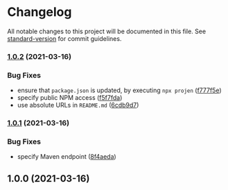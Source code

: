 # Changelog

All notable changes to this project will be documented in this file. See [standard-version](https://github.com/conventional-changelog/standard-version) for commit guidelines.

### [1.0.2](https://github.com/charlesdotfish/smtp-credentials-cdk-construct/compare/v1.0.1...v1.0.2) (2021-03-16)


### Bug Fixes

* ensure that `package.json` is updated, by executing `npx projen` ([f777f5e](https://github.com/charlesdotfish/smtp-credentials-cdk-construct/commit/f777f5e352c55425d4b0be523ab673382108978c))
* specify public NPM access ([f5f7fda](https://github.com/charlesdotfish/smtp-credentials-cdk-construct/commit/f5f7fda3b5bb28652254e358998ec00631a84482))
* use absolute URLs in `README.md` ([6cdb9d7](https://github.com/charlesdotfish/smtp-credentials-cdk-construct/commit/6cdb9d716ec62f6fe6dc0d0515eb29709f8af030))

### [1.0.1](https://github.com/charlesdotfish/smtp-credentials-cdk-construct/compare/v1.0.0...v1.0.1) (2021-03-16)


### Bug Fixes

* specify Maven endpoint ([8f4aeda](https://github.com/charlesdotfish/smtp-credentials-cdk-construct/commit/8f4aedac378e72317f2b5c4e922c1a2b4619695d))

## 1.0.0 (2021-03-16)

